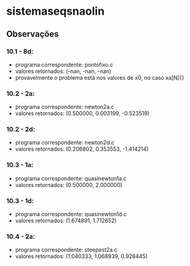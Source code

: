 # sistemaseqsnaolin

## Observações

 ### 10.1 - 8d:
 
 * programa correspondente: pontofixo.c
 * valores retornados: (-nan, -nan, -nan)
 * provavelmente o problema está nos valores de x0, no caso xa[N]{}

### 10.2 - 2a:

* programa correspondente: newton2a.c
* valores retornados: (0.500000, 0.003199, -0.523519)

### 10.2 - 2d:

* programa correspondente: newton2d.c
* valores retornados: (0.206802, 0.353553, -1.414214)

### 10.3 - 1a:

* programa correspondente: quasinewton1a.c
* valores retornados: (0.500000, 	2.000000)

### 10.3 - 1d:

* programa correspondente: quasinewton1d.c
* valores retornados: (1.674891, 	1.712652)

### 10.4 - 2a:

* programa correspondente: steepest2a.c
* valores retornados: (1.040333, 	1.068939, 	0.928445)
